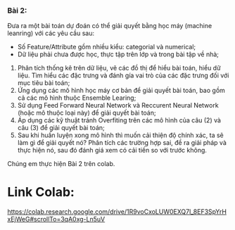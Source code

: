 ### Bài 2:
Đưa ra một bài toán dự đoán có thể giải quyết bằng học máy (machine leanring) với các yêu cầu sau:
-	Số Feature/Attribute gồm nhiều kiểu: categorial và numerical;
-	Dữ liệu phải chưa được học, thực tập trên lớp và trong bài tập về nhà;

1)	Phân tích thống kê trên dữ liệu, vẽ các đồ thị để hiểu bài toán, hiểu dữ liệu. Tìm hiểu các đặc trưng và đánh gía vai trò của các đặc trưng đối với mục tiêu bài toán;
2)	Ứng dụng các mô hình học máy cơ bản để giải quyết bài toán, bao gồm cả các mô hình thuộc Ensemble Learing;
3)	Sử dụng Feed Forward Neural Network và Reccurent Neural Network (hoặc mô thuộc loại này) để giải quyết bài toán;
4)	Áp dụng các kỹ thuật tránh Overfiting trên các mô hình của câu (2) và câu (3) để giải quyết bài toán;
5)	Sau khi huấn luyện xong mô hình thì muốn cải thiện độ chính xác, ta sẽ làm gì để giải quyết nó? Phân tích các trường hợp sai, đề ra giải pháp và thực hiện nó, sau đó đánh giá xem có cải tiến so với trước không.

Chúng em thực hiện Bài 2 trên colab.
# Link Colab: 
https://colab.research.google.com/drive/1R9voCxoLUW0EXQ7l_8EF3SpYrHxEjWeG#scrollTo=3qA0xg-Ln5uV
